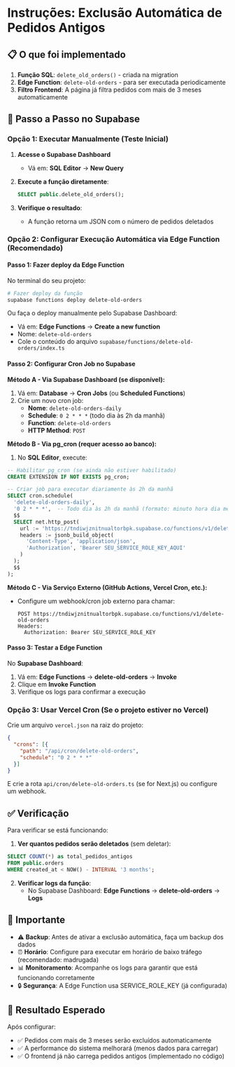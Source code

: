 # Instruções: Exclusão Automática de Pedidos Antigos

## 📋 O que foi implementado

1. **Função SQL**: `delete_old_orders()` - criada na migration
2. **Edge Function**: `delete-old-orders` - para ser executada periodicamente
3. **Filtro Frontend**: A página já filtra pedidos com mais de 3 meses automaticamente

## 🚀 Passo a Passo no Supabase

### Opção 1: Executar Manualmente (Teste Inicial)

1. **Acesse o Supabase Dashboard**
   - Vá em: **SQL Editor** → **New Query**

2. **Execute a função diretamente**:
   ```sql
   SELECT public.delete_old_orders();
   ```

3. **Verifique o resultado**:
   - A função retorna um JSON com o número de pedidos deletados

### Opção 2: Configurar Execução Automática via Edge Function (Recomendado)

#### Passo 1: Fazer deploy da Edge Function

No terminal do seu projeto:

```bash
# Fazer deploy da função
supabase functions deploy delete-old-orders
```

Ou faça o deploy manualmente pelo Supabase Dashboard:
- Vá em: **Edge Functions** → **Create a new function**
- Nome: `delete-old-orders`
- Cole o conteúdo do arquivo `supabase/functions/delete-old-orders/index.ts`

#### Passo 2: Configurar Cron Job no Supabase

**Método A - Via Supabase Dashboard (se disponível):**
1. Vá em: **Database** → **Cron Jobs** (ou **Scheduled Functions**)
2. Crie um novo cron job:
   - **Nome**: `delete-old-orders-daily`
   - **Schedule**: `0 2 * * *` (todo dia às 2h da manhã)
   - **Function**: `delete-old-orders`
   - **HTTP Method**: `POST`

**Método B - Via pg_cron (requer acesso ao banco):**
1. No **SQL Editor**, execute:
```sql
-- Habilitar pg_cron (se ainda não estiver habilitado)
CREATE EXTENSION IF NOT EXISTS pg_cron;

-- Criar job para executar diariamente às 2h da manhã
SELECT cron.schedule(
  'delete-old-orders-daily',
  '0 2 * * *',  -- Todo dia às 2h da manhã (formato: minuto hora dia mês dia-da-semana)
  $$
  SELECT net.http_post(
    url := 'https://tndiwjznitnualtorbpk.supabase.co/functions/v1/delete-old-orders',
    headers := jsonb_build_object(
      'Content-Type', 'application/json',
      'Authorization', 'Bearer SEU_SERVICE_ROLE_KEY_AQUI'
    )
  );
  $$
);
```

**Método C - Via Serviço Externo (GitHub Actions, Vercel Cron, etc.):**
- Configure um webhook/cron job externo para chamar:
  ```
  POST https://tndiwjznitnualtorbpk.supabase.co/functions/v1/delete-old-orders
  Headers:
    Authorization: Bearer SEU_SERVICE_ROLE_KEY
  ```

#### Passo 3: Testar a Edge Function

No **Supabase Dashboard**:
1. Vá em: **Edge Functions** → **delete-old-orders** → **Invoke**
2. Clique em **Invoke Function**
3. Verifique os logs para confirmar a execução

### Opção 3: Usar Vercel Cron (Se o projeto estiver no Vercel)

Crie um arquivo `vercel.json` na raiz do projeto:

```json
{
  "crons": [{
    "path": "/api/cron/delete-old-orders",
    "schedule": "0 2 * * *"
  }]
}
```

E crie a rota `api/cron/delete-old-orders.ts` (se for Next.js) ou configure um webhook.

## ✅ Verificação

Para verificar se está funcionando:

1. **Ver quantos pedidos serão deletados** (sem deletar):
```sql
SELECT COUNT(*) as total_pedidos_antigos
FROM public.orders
WHERE created_at < NOW() - INTERVAL '3 months';
```

2. **Verificar logs da função**:
   - No Supabase Dashboard: **Edge Functions** → **delete-old-orders** → **Logs**

## 📝 Importante

- ⚠️ **Backup**: Antes de ativar a exclusão automática, faça um backup dos dados
- ⏰ **Horário**: Configure para executar em horário de baixo tráfego (recomendado: madrugada)
- 📊 **Monitoramento**: Acompanhe os logs para garantir que está funcionando corretamente
- 🔒 **Segurança**: A Edge Function usa SERVICE_ROLE_KEY (já configurada)

## 🎯 Resultado Esperado

Após configurar:
- ✅ Pedidos com mais de 3 meses serão excluídos automaticamente
- ✅ A performance do sistema melhorará (menos dados para carregar)
- ✅ O frontend já não carrega pedidos antigos (implementado no código)

